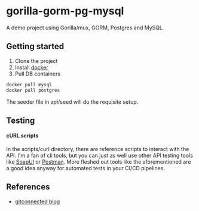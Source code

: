 gorilla-gorm-pg-mysql
=
A demo project using Gorilla/mux, GORM, Postgres and MySQL.

## Getting started
1. Clone the project
2. Install [docker](https://docs.docker.com/install/linux/docker-ce/ubuntu/)
3. Pull DB containers
```bash
docker pull mysql
docker pull postgres
```
The seeder file in api/seed will do the requisite setup.  

## Testing
#### cURL scripts
In the scripts/curl directory, there are reference scripts to interact with the API. I'm a fan of cli tools, but you can just as well use other API testing tools like [SoapUI](https://www.soapui.org/) or [Postman](https://www.getpostman.com/). More fleshed out tools like the aforementioned are a good idea anyway for automated tests in your CI/CD pipelines.

## References
* [gitconnected blog](https://levelup.gitconnected.com/crud-restful-api-with-go-gorm-jwt-postgres-mysql-and-testing-460a85ab7121)
